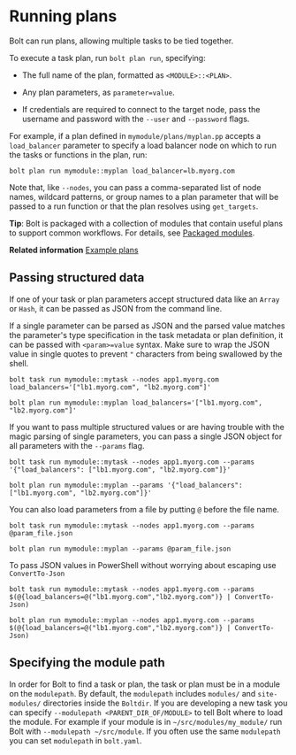# Running plans

 Bolt can run plans, allowing multiple tasks to be tied together. 

To execute a task plan, run `bolt plan run`, specifying:

-   The full name of the plan, formatted as `<MODULE>::<PLAN>`.

-   Any plan parameters, as `parameter=value`.

-   If credentials are required to connect to the target node, pass the username and password with the `--user` and `--password` flags.


For example, if a plan defined in `mymodule/plans/myplan.pp` accepts a `load_balancer` parameter to specify a load balancer node on which to run the tasks or functions in the plan, run:

```
bolt plan run mymodule::myplan load_balancer=lb.myorg.com

```

Note that, like `--nodes`, you can pass a comma-separated list of node names, wildcard patterns, or group names to a plan parameter that will be passed to a run function or that the plan resolves using `get_targets`.

**Tip**: Bolt is packaged with a collection of modules that contain useful plans to support common workflows. For details, see [Packaged modules](bolt_installing_modules.md#packaged-modules).

**Related information**
[Example plans](writing_yaml_plans.md#example-plans)

## Passing structured data

If one of your task or plan parameters accept structured data like an `Array` or
`Hash`, it can be passed as JSON from the command line.

If a single parameter can be parsed as JSON and the parsed value matches the
parameter's type specification in the task metadata or plan definition, it can be passed with
`<param>=value` syntax. Make sure to wrap the JSON value in single quotes to
prevent `"` characters from being swallowed by the shell.

```
bolt task run mymodule::mytask --nodes app1.myorg.com load_balancers='["lb1.myorg.com", "lb2.myorg.com"]'
```

```
bolt plan run mymodule::myplan load_balancers='["lb1.myorg.com", "lb2.myorg.com"]'
```

If you want to pass multiple structured values or are having trouble with the
magic parsing of single parameters, you can pass a single JSON object for all
parameters with the `--params` flag.

```
bolt task run mymodule::mytask --nodes app1.myorg.com --params '{"load_balancers": ["lb1.myorg.com", "lb2.myorg.com"]}'
```

```
bolt plan run mymodule::myplan --params '{"load_balancers": ["lb1.myorg.com", "lb2.myorg.com"]}'
```

You can also load parameters from a file by putting `@` before the file name.

```
bolt task run mymodule::mytask --nodes app1.myorg.com --params @param_file.json
```

```
bolt plan run mymodule::myplan --params @param_file.json
```

To pass JSON values in PowerShell without worrying about escaping use `ConvertTo-Json`

```
bolt task run mymodule::mytask --nodes app1.myorg.com --params $(@{load_balancers=@("lb1.myorg.com","lb2.myorg.com")} | ConvertTo-Json)
```

```
bolt plan run mymodule::myplan --nodes app1.myorg.com --params $(@{load_balancers=@("lb1.myorg.com","lb2.myorg.com")} | ConvertTo-Json)
```

## Specifying the module path

In order for Bolt to find a task or plan, the task or plan must be in a module on the `modulepath`. By
default, the `modulepath` includes `modules/` and `site-modules/` directories inside the
`Boltdir`. If you are developing a new task you can specify `--modulepath
<PARENT_DIR_OF/MODULE>` to tell Bolt where to load the module. For example if
your module is in `~/src/modules/my_module/` run Bolt with `--modulepath
~/src/module`. If you often use the same `modulepath` you can set `modulepath` in
`bolt.yaml`.

